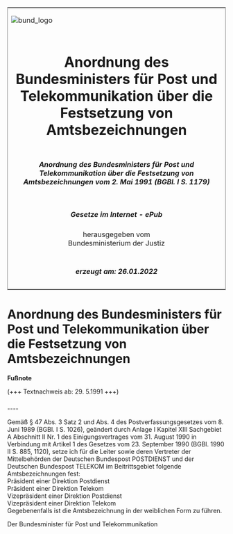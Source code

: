 <span id="DECKBLATT.html"></span>

<table border="0" frame="border" width="100%">

<tr valign="top">

<td align="left">

![bund\_logo](BfJ_2021_Web_de_de.gif)

</td>

<td align="right">

 

</td>

</tr>

<tr align="center" valign="middle">

<td colspan="2">

# Anordnung des Bundesministers für Post und Telekommunikation über die Festsetzung von Amtsbezeichnungen

</td>

</tr>

<tr align="center" valign="middle">

<td colspan="2">

##### Anordnung des Bundesministers für Post und Telekommunikation über die Festsetzung von Amtsbezeichnungen vom 2. Mai 1991 (BGBl. I S. 1179)

</td>

</tr>

<tr align="center" valign="middle">

<td colspan="2">

  
  

##### Gesetze im Internet - ePub  
  
herausgegeben vom  
Bundesministerium der Justiz

</td>

</tr>

<tr align="center" valign="bottom">

<td colspan="2">

  
  

##### erzeugt am: 26.01.2022

</td>

</tr>

</table>

<span id="BJNR111790991.html"></span>

# Anordnung des Bundesministers für Post und Telekommunikation über die Festsetzung von Amtsbezeichnungen

<div>

  
**Fußnote**

<div class="jnhtml">

<div>

<div class="jurAbsatz">

(+++ Textnachweis ab: 29. 5.1991 +++)

</div>

</div>

</div>

</div>

<span id="BJNR111790991BJNE000100308.html"></span>

###   
\----

<div>

<div class="jnhtml">

<div>

<div class="jurAbsatz">

Gemäß § 47 Abs. 3 Satz 2 und Abs. 4 des Postverfassungsgesetzes vom 8.
Juni 1989 (BGBl. I S. 1026), geändert durch Anlage I Kapitel XIII
Sachgebiet A Abschnitt II Nr. 1 des Einigungsvertrages vom 31. August
1990 in Verbindung mit Artikel 1 des Gesetzes vom 23. September 1990
(BGBl. 1990 II S. 885, 1120), setze ich für die Leiter sowie deren
Vertreter der Mittelbehörden der Deutschen Bundespost POSTDIENST und der
Deutschen Bundespost TELEKOM im Beitrittsgebiet folgende
Amtsbezeichnungen fest:  
Präsident einer Direktion Postdienst  
Präsident einer Direktion Telekom  
Vizepräsident einer Direktion Postdienst  
Vizepräsident einer Direktion Telekom  
Gegebenenfalls ist die Amtsbezeichnung in der weiblichen Form zu
führen.  
  
<span class="SP">Der Bundesminister für Post und
Telekommunikation</span>

</div>

</div>

</div>

</div>
